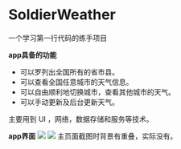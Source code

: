# SoldierWeather

一个学习第一行代码的练手项目

**app具备的功能**

* 可以罗列出全国所有的省市县。
* 可以查看全国任意城市的天气信息。
* 可以自由顺利地切换城市，查看其他城市的天气。
* 可以手动更新及后台更新天气。 

主要用到 UI ，网络，数据存储和服务等技术。


**app界面**
![](http://i4.buimg.com/567571/569029cf77833b3f.png)
![](http://i2.muimg.com/567571/d8570a3331b77bc5.png)
主页面截图时背景有重叠，实际没有。